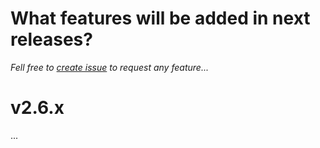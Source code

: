# What features will be added in next releases?
*Fell free to [create issue](https://github.com/symbuzzer/es-theme-knulli/issues/new) to request any feature...*

# v2.6.x
...

